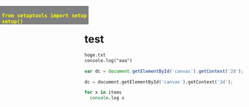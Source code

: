 <style>
.code-block-header {
  content: attr(pre_title);
  font-weight: bold;
  color: yellow;
  background-color: gray;
  font-size: 16px;
  padding: 2px 5px 0px 5px;
  position: absolute;
  top: 0;
  left: 0;
}
</style>
<pre class="code-block-header" pre_title="setup.py"><code class="language-python">
from setuptools import setup
setup()
</code></pre>

# test
``` javascript:hoge.txt
hoge.txt
console.log("aaa")
```
``` javascript:aaa.js
var dc = document.getElementById('canvas').getContext('2d');
```

```python.py
dc = document.getElementById('canvas').getContext('2d');
```
``` coffeescript:test.coffee
for x in items
  console.log x
```
